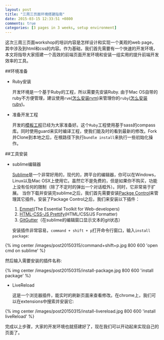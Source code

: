 ```yaml
---
layout: post
title: "三周三页面环境搭建指南"
date: 2015-03-15 12:33:51 +0800
comments: true
categories: [3 pages in 3 weeks, setup environment]
---
```


   这次三周三页面workshop的培训内容是怎样设计和实现一个美观的web page，其中涉及到html和css的内容。作为基础，我们首先需要有一个快速的开发环境，本文将指导大家搭建一个高效的前端页面开发环境和安装一组实用的提升前端开发效率的工具。

##环境准备
- Ruby安装

  开发环境是一个基于Ruby的工程，所以需要先安装Ruby. 由于Mac OS自带的ruby不方便管理，建议使用`rvm`([怎么安装rvm](https://rvm.io/rvm/install))来管理你的`ruby`([怎么安装ruby](https://rvm.io/rubies/installing))。

- 准备开发工程

  开发的[模板工程](https://github.com/ChenLu0201/static-pages-boilerplate.git)已经为大家准备好。这个`Ruby`工程使用基于sass的compass库。同时使用guard来实时编译工程，使我们能及时的看到最新的修改。Fork并Clone到本地之后，在根路径下执行`bundle install`来执行一些初始化操作。

##工具安装

- sublime编辑器

   [Sublime](http://www.sublimetext.com/3)是一个非常好用的，现代的，跨平台的编辑器，你可以在Windows，Linux以及Mac OSX上使用它。虽然它不是免费的，但是如果你不购买，功能上没有任何的限制（除了不定时的弹出一个对话框外）。同时，它非常易于扩展。
   当你下载并安装完sublime之后，我们首先需要安装[Packge Control](https://sublime.wbond.net/installation)来管理其它插件。安装了Package Control之后，我们来安装以下插件：

   1. [Emmet](http://emmet.io/)(The Essential Toolkit for Web-developers)
   2. [HTML-CSS-JS Prettify](https://github.com/victorporof/Sublime-HTMLPrettify)(HTML/CSS/JS Formatter)
   3. [GitGutter](http://www.jisaacks.com/gitgutter)（在sublime的编辑窗口显示文本的git状态）


   安装插件非常容易，`command + shift + p`打开命令行窗口，输入`install package`:

{% img center /images/post20150315/command+shift+p.jpg 800 600 'open cmd on sublime' %}

   然后输入需要安装的插件名称:

{% img center /images/post20150315/install-package.jpg 800 600 'install package' %}


- LiveReload

  这是一个浏览器插件，能实时的刷新页面来查看修改。在chrome上，我们可以在extensions中搜索并安装它:

{% img center /images/post20150315/install-livereload.jpg 800 600 'install liveReload' %}

完成以上步骤，大家的开发环境也就搭建好了，现在我们可以开动起来实现自己的页面了。